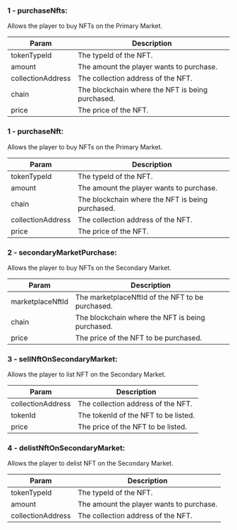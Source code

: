 ### 1 - purchaseNfts:

Allows the player to buy NFTs on the Primary Market.

| Param             | Description                                      |
|-------------------|--------------------------------------------------|
| tokenTypeId       | The typeId of the NFT.                           |
| amount            | The amount the player wants to purchase.         |
| collectionAddress | The collection address of the NFT.               |
| chain             | The blockchain where the NFT is being purchased. |
| price             | The price of the NFT.                            |

### 1 - purchaseNft:

Allows the player to buy NFTs on the Primary Market.

| Param             | Description                                      |
|-------------------|--------------------------------------------------|
| tokenTypeId       | The typeId of the NFT.                           |
| amount            | The amount the player wants to purchase.         |
| chain             | The blockchain where the NFT is being purchased. |
| collectionAddress | The collection address of the NFT.               |
| price             | The price of the NFT.                            |

### 2 - secondaryMarketPurchase:

Allows the player to buy NFTs on the Secondary Market.

| Param             | Description                                      |
|-------------------|--------------------------------------------------|
| marketplaceNftId  | The marketplaceNftId of the NFT to be purchased. |
| chain             | The blockchain where the NFT is being purchased. |
| price             | The price of the NFT to be purchased.            |

### 3 - sellNftOnSecondaryMarket:

Allows the player to list NFT on the Secondary Market.

| Param             | Description                                      |
|-------------------|--------------------------------------------------|
| collectionAddress | The collection address of the NFT.               |
| tokenId           | The tokenId of the NFT to be listed.             |
| price             | The price of the NFT to be listed.               |

### 4 - delistNftOnSecondaryMarket:

Allows the player to delist NFT on the Secondary Market.

| Param             | Description                                      |
|-------------------|--------------------------------------------------|
| tokenTypeId       | The typeId of the NFT.                           |
| amount            | The amount the player wants to purchase.         |
| collectionAddress | The collection address of the NFT.               |